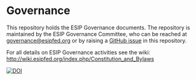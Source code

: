 # Governance
This repository holds the ESIP Governance documents. The repository is maintained by the ESIP Governance Committee, who can be reached 
at [governance@esipfed.org](mailto:governance@esipfed.org) or by raising 
a [GitHub issue](https://github.com/ESIPFed/Governance/issues/new/choose) in this repository.

For all details on ESIP Governance activities see the wiki: http://wiki.esipfed.org/index.php/Constitution_and_Bylaws

[![DOI](https://zenodo.org/badge/41741549.svg)](https://zenodo.org/badge/latestdoi/41741549)
